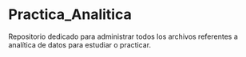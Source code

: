 # Practica_Analitica
Repositorio dedicado para administrar todos los archivos referentes a analítica de datos para estudiar o practicar.
